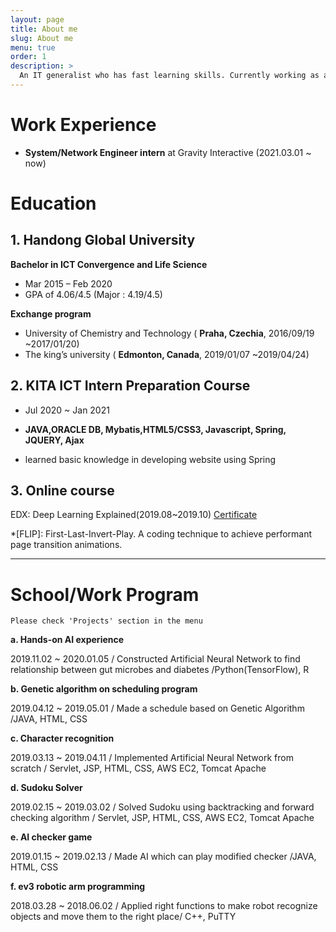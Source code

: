 ```yaml
---
layout: page
title: About me
slug: About me
menu: true
order: 1
description: >
  An IT generalist who has fast learning skills. Currently working as a network and system engineer. Optimistic and proactive when solving problem or debugging and learning new technologies. Strong at self-directed learning. My goal is to become a full stack developer.	Please feel free to contact me! ppyeji@gmail.com
---
```


# Work Experience

- **System/Network Engineer intern** at Gravity Interactive (2021.03.01 ~ now)

# Education

## 1. Handong Global University

**Bachelor in ICT Convergence and Life Science**

- Mar 2015 – Feb 2020
- GPA of 4.06/4.5 (Major : 4.19/4.5)

**Exchange program**

- University of Chemistry and Technology ( **Praha, Czechia**, 2016/09/19 ~2017/01/20)
- The king’s university ( **Edmonton, Canada**, 2019/01/07 ~2019/04/24)

## 2. KITA ICT Intern Preparation Course 

- Jul 2020 ~ Jan 2021

- **JAVA,ORACLE DB, Mybatis,HTML5/CSS3, Javascript, Spring, JQUERY, Ajax**
- learned basic knowledge in developing website using Spring

## 3. Online course

EDX: Deep Learning Explained(2019.08~2019.10) [Certificate](https://courses.edx.org/certificates/6730d44bc8834c76ad94442d0b22250b)

*[FLIP]: First-Last-Invert-Play. A coding technique to achieve performant page transition animations.

---

#  School/Work Program

```
Please check 'Projects' section in the menu
```

**a. Hands-on AI experience**

2019.11.02 ~ 2020.01.05 / Constructed Artificial Neural Network to find relationship between gut microbes and diabetes /Python(TensorFlow), R 

**b. Genetic algorithm on scheduling program**

2019.04.12 ~ 2019.05.01 / Made a schedule based on Genetic Algorithm /JAVA, HTML, CSS

**c. Character recognition**

2019.03.13 ~ 2019.04.11 / Implemented Artificial Neural Network from scratch / Servlet, JSP, HTML, CSS, AWS EC2, Tomcat Apache

**d. Sudoku Solver**

2019.02.15 ~ 2019.03.02 / Solved Sudoku using backtracking and forward checking algorithm / Servlet, JSP, HTML, CSS, AWS EC2, Tomcat Apache

**e. AI checker game**

2019.01.15 ~ 2019.02.13 / Made AI which can play modified checker /JAVA, HTML, CSS

**f. ev3 robotic arm programming**

2018.03.28 ~ 2018.06.02 / Applied right functions to make robot recognize objects and move them to the right place/ C++, PuTTY

 